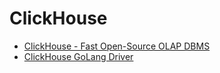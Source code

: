 # ClickHouse

- [ClickHouse - Fast Open-Source OLAP DBMS](https://clickhouse.com/)
- [ClickHouse GoLang Driver](https://github.com/ClickHouse/clickhouse-go)
